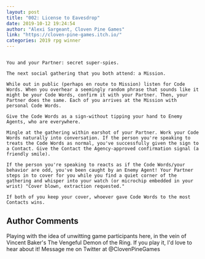 ```yaml
---
layout: post
title: "002: License to Eavesdrop"
date: 2019-10-12 19:24:54
author: "Alexi Sargeant, Cloven Pine Games"
link: "https://cloven-pine-games.itch.io/"
categories: 2019 rpg winner
---
```


 
```
  
You and your Partner: secret super-spies.

The next social gathering that you both attend: a Mission.

While out in public (perhaps en route to Mission) listen for Code Words. When you overhear a seemingly random phrase that sounds like it might be your Code Words, confirm it with your Partner. Then, your Partner does the same. Each of you arrives at the Mission with personal Code Words.

Give the Code Words as a sign-without tipping your hand to Enemy Agents, who are everywhere.

Mingle at the gathering within earshot of your Partner. Work your Code Words naturally into conversation. If the person you're speaking to treats the Code Words as normal, you've successfully given the sign to a Contact. Give the Contact the Agency-approved confirmation signal (a friendly smile).

If the person you're speaking to reacts as if the Code Words/your behavior are odd, you've been caught by an Enemy Agent! Your Partner steps in to cover for you while you find a quiet corner of the gathering and whisper into your watch (or microchip embedded in your wrist) "Cover blown, extraction requested."

If both of you keep your cover, whoever gave Code Words to the most Contacts wins.
```
## Author Comments
Playing with the idea of unwitting game participants here, in the vein of Vincent Baker's The Vengeful Demon of the Ring. If you play it, I'd love to hear about it! Message me on Twitter at @ClovenPineGames
